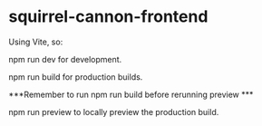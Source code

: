 # squirrel-cannon-frontend

Using Vite, so:

npm run dev for development.

npm run build for production builds.

***Remember to run npm run build before rerunning preview ***

npm run preview to locally preview the production build.
